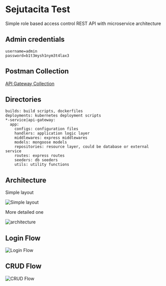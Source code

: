 # Sejutacita Test
Simple role based access control REST API with microservice architecture

## Admin credentials
```
username=admin
password=b1t3mysh1nym3t4lax3
```

## Postman Collection
[API Gateway Collection](http://139.162.26.200:3000/docs)


## Directories
```
builds: build scripts, dockerfiles
deployments: kubernetes deployment scripts
*-service|api-gateway: 
  app:
    configs: configuration files
    handlers: application logic layer
    middlewares: express middlewares
    models: mongoose models
    repositories: resource layer, could be database or external service
    routes: express routes
    seeders: db seeders
    utils: utility functions
```

## Architecture
Simple layout

![Simple layout](https://i.imgur.com/zTfiMvP.png)

More detailed one

![architecture](https://i.imgur.com/JB6zTz9.png)

## Login Flow
![Login Flow](https://i.imgur.com/1Mib33n.png)

## CRUD Flow
![CRUD Flow](https://i.imgur.com/QVVHkD9.png)
